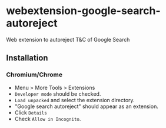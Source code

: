 # webextension-google-search-autoreject
Web extension to autoreject T&amp;C of Google Search

## Installation

### Chromium/Chrome

- Menu > More Tools > Extensions
- `Developer mode` should be checked.
- `Load unpacked` and select the extension directory.
- "Google search autoreject" should appear as an extension.
- Click `Details`
- Check `Allow in Incognito`.
